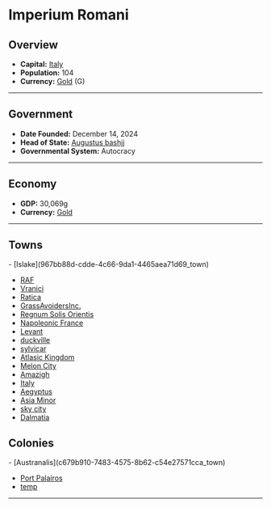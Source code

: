 <!--UNDEDITED FILE, remove this entire line if this file has been edited!-->
# <!--NAME-->Imperium Romani<!--NAME-->

## Overview

- **Capital:** <!--CAPITAL_LINK-->[Italy](3c420346-3be3-4ac2-8ecf-07279e8c22f9_town)<!--CAPITAL_LINK-->
- **Population:** <!--POPULATION-->104<!--POPULATION-->
- **Currency:** <!--CURRENCY_LINK-->[Gold](Gold_currency)<!--CURRENCY_LINK--> (<!--CURRENCY_ABV-->G<!--CURRENCY_ABV-->)

---

## Government

- **Date Founded:** <!--FOUNDED-->December 14, 2024<!--FOUNDED-->
- **Head of State:** <!--LEADER_TITLE_LINK-->[Augustus bashjj](bashjj_user)<!--LEADER_TITLE_LINK-->
- **Governmental System:** <!--GOVERNMENT-->Autocracy<!--GOVERNMENT-->

---

## Economy

- **GDP:** <!--GDP-->30,069g<!--GDP-->
- **Currency:** <!--CURRENCY_LINK-->[Gold](Gold_currency)<!--CURRENCY_LINK-->

---

## Towns

<!--TOWNS-->- [Islake](967bb88d-cdde-4c66-9da1-4465aea71d69_town)
- [RAF](cd04730d-aa75-42e6-a45f-303cd954da94_town)
- [Vranici](df08b906-f93e-469e-9351-ba88281767a9_town)
- [Ratica](929199a1-bf53-4bef-9524-0b5a33a070f7_town)
- [GrassAvoidersInc.](cfc436f4-d874-4bed-a6a5-bb3a6c017e75_town)
- [Regnum Solis Orientis](4b634be2-ec0a-410a-a8f4-84c55974c37c_town)
- [Napoleonic France](c881f4ad-6d1c-40b9-bfb6-ab85ea80a9e0_town)
- [Levant](320c4fa9-2b0d-474c-b536-436ffc425259_town)
- [duckville](33ac7071-fda6-4bbd-8a44-f654d7bcceca_town)
- [sylvicar](db31c0ae-4bab-4276-b7b6-d829760a8e30_town)
- [Atlasic Kingdom](0788d03f-e2e3-4706-bfde-28ad4d25e4a4_town)
- [Melon City](663c6460-d371-4147-9a19-63d7d01442a2_town)
- [Amazigh](ded573de-c4fe-4978-8348-46c692f91f9d_town)
- [Italy](3c420346-3be3-4ac2-8ecf-07279e8c22f9_town)
- [Aegyptus](44882a74-f932-47da-92ea-4593ea555fa2_town)
- [Asia Minor](246dfebc-65b0-4cc9-b59f-4d62752fdbac_town)
- [sky city](731f570e-7479-4eb2-b46b-0f600c818346_town)
- [Dalmatia](1567c81e-ffa1-47e1-a97c-f36702fe3f21_town)<!--TOWNS-->

## Colonies

<!--COLONIES-->- [Austranalis](c679b910-7483-4575-8b62-c54e27571cca_town)
- [Port Palairos](b17c5c63-6200-4943-9070-de6f8ee5f32c_town)
- [temp](a1d541ff-c346-44fe-b0b2-36dd20ccc3c1_town)<!--COLONIES-->

---